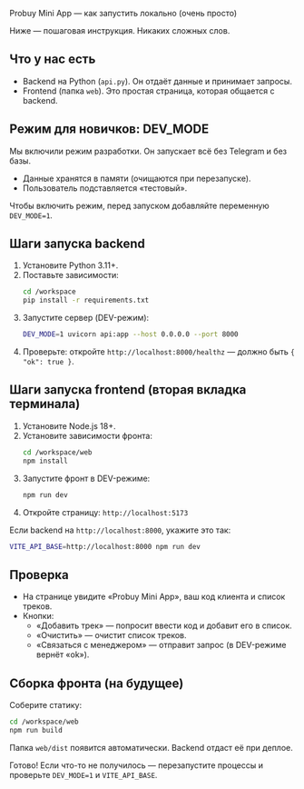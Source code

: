 Probuy Mini App — как запустить локально (очень просто)

Ниже — пошаговая инструкция. Никаких сложных слов.

## Что у нас есть
- Backend на Python (`api.py`). Он отдаёт данные и принимает запросы.
- Frontend (папка `web`). Это простая страница, которая общается с backend.

## Режим для новичков: DEV_MODE
Мы включили режим разработки. Он запускает всё без Telegram и без базы.

- Данные хранятся в памяти (очищаются при перезапуске).
- Пользователь подставляется «тестовый».

Чтобы включить режим, перед запуском добавляйте переменную `DEV_MODE=1`.

## Шаги запуска backend
1. Установите Python 3.11+.
2. Поставьте зависимости:
   ```bash
   cd /workspace
   pip install -r requirements.txt
   ```
3. Запустите сервер (DEV-режим):
   ```bash
   DEV_MODE=1 uvicorn api:app --host 0.0.0.0 --port 8000
   ```
4. Проверьте: откройте `http://localhost:8000/healthz` — должно быть `{ "ok": true }`.

## Шаги запуска frontend (вторая вкладка терминала)
1. Установите Node.js 18+.
2. Установите зависимости фронта:
   ```bash
   cd /workspace/web
   npm install
   ```
3. Запустите фронт в DEV-режиме:
   ```bash
   npm run dev
   ```
4. Откройте страницу: `http://localhost:5173`

Если backend на `http://localhost:8000`, укажите это так:
```bash
VITE_API_BASE=http://localhost:8000 npm run dev
```

## Проверка
- На странице увидите «Probuy Mini App», ваш код клиента и список треков.
- Кнопки:
  - «Добавить трек» — попросит ввести код и добавит его в список.
  - «Очистить» — очистит список треков.
  - «Связаться с менеджером» — отправит запрос (в DEV-режиме вернёт «ok»).

## Сборка фронта (на будущее)
Соберите статику:
```bash
cd /workspace/web
npm run build
```
Папка `web/dist` появится автоматически. Backend отдаст её при деплое.

Готово! Если что-то не получилось — перезапустите процессы и проверьте `DEV_MODE=1` и `VITE_API_BASE`.
